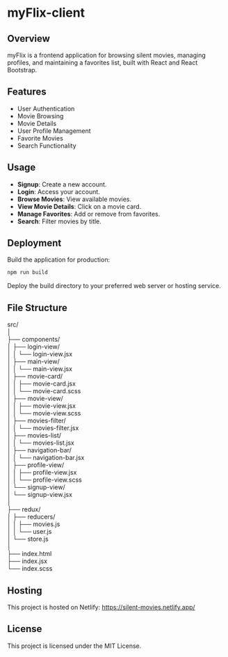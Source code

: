 # myFlix-client

## Overview
myFlix is a frontend application for browsing silent movies, managing profiles, and maintaining a favorites list, built with React and React Bootstrap.

## Features
- User Authentication
- Movie Browsing
- Movie Details
- User Profile Management
- Favorite Movies
- Search Functionality

## Usage
- **Signup**: Create a new account.
- **Login**: Access your account.
- **Browse Movies**: View available movies.
- **View Movie Details**: Click on a movie card.
- **Manage Favorites**: Add or remove from favorites.
- **Search**: Filter movies by title.

## Deployment
Build the application for production:  
   ```sh
   npm run build
   ```

Deploy the build directory to your preferred web server or hosting service.


## File Structure
src/  
│  
├── components/  
│   ├── login-view/  
│   │   └── login-view.jsx  
│   ├── main-view/  
│   │   └── main-view.jsx  
│   ├── movie-card/  
│   │   ├── movie-card.jsx  
│   │   └── movie-card.scss  
│   ├── movie-view/  
│   │   ├── movie-view.jsx  
│   │   └── movie-view.scss  
│   ├── movies-filter/  
│   │   └── movies-filter.jsx  
│   ├── movies-list/  
│   │   └── movies-list.jsx  
│   ├── navigation-bar/  
│   │   └── navigation-bar.jsx  
│   ├── profile-view/  
│   │   ├── profile-view.jsx  
│   │   └── profile-view.scss  
│   └── signup-view/  
│       └── signup-view.jsx  
│  
├── redux/  
│   ├── reducers/  
│   │   ├── movies.js  
│   │   └── user.js  
│   └── store.js  
│  
├── index.html  
├── index.jsx  
└── index.scss  


## Hosting
This project is hosted on Netlify: https://silent-movies.netlify.app/

## License
This project is licensed under the MIT License.
